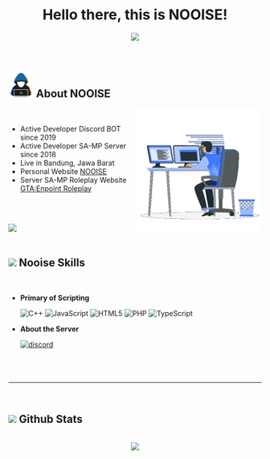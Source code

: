 
<h1 align="center"><b>Hello there, this is NOOISE!</b></h1>

<p align="center">
  <a href="https://github.com/DenverCoder1/readme-typing-svg"><img src="https://readme-typing-svg.herokuapp.com?font=Time+New+Roman&color=cyan&size=25&center=true&vCenter=true&width=600&height=100&lines=Developer+of+primary+server;++;GTA+Enpoint+Roleplay;Engineer+Software;Developer+Website;Active+Developer+Bot+Discord;Never+for+giveup!"></a>
</p>


<br>



	
## <picture><img src = "https://github.com/0xAbdulKhalid/0xAbdulKhalid/raw/main/assets/mdImages/about_me.gif" width = 50px></picture> **About NOOISE**

<picture> <img align="right" src="https://github.com/0xAbdulKhalid/0xAbdulKhalid/raw/main/assets/mdImages/Right_Side.gif" width = 250px></picture>

<br>

- Active Developer Discord BOT since 2019
- Active Developer SA-MP Server since 2018
- Live in Bandung, Jawa Barat
- Personal Website [NOOISE](https://about.nooise.dev)
- Server SA-MP Roleplay Website [GTA:Enpoint Roleplay](https://gta-en.xyz/)

<br><br>

<img src="https://user-images.githubusercontent.com/73097560/115834477-dbab4500-a447-11eb-908a-139a6edaec5c.gif"><br><br>

## <img src="https://media2.giphy.com/media/QssGEmpkyEOhBCb7e1/giphy.gif?cid=ecf05e47a0n3gi1bfqntqmob8g9aid1oyj2wr3ds3mg700bl&rid=giphy.gif" width ="25"><b> Nooise Skills</b>
<br>

<p align="center">

- **Primary of Scripting**
    
    ![C++](https://img.shields.io/badge/c++-%2300599C.svg?style=for-the-badge&logo=c%2B%2B&logoColor=white)
    ![JavaScript](https://img.shields.io/badge/javascript-%23323330.svg?style=for-the-badge&logo=javascript&logoColor=%23F7DF1E)
    ![HTML5](https://img.shields.io/badge/html5-%23E34F26.svg?style=for-the-badge&logo=html5&logoColor=white)
    ![PHP](https://img.shields.io/badge/php-%23777BB4.svg?style=for-the-badge&logo=php&logoColor=white)
    ![TypeScript](https://img.shields.io/badge/typescript-%23007ACC.svg?style=for-the-badge&logo=typescript&logoColor=white)
   
- **About the Server**
   
   <a href="https://gta-en.xyz/discord" target="_blank">
   <img src="https://img.shields.io/badge/discord:  GTA:Enpoint Roleplay-%2300acee.svg?color=405DE6&style=for-the-badge&logo=discord&logoColor=white" alt=discord                style="margin-bottom: 5px;"/>
   </a>

</p>

<br>
<br>

-----

<br>


## <img src="https://media.giphy.com/media/iY8CRBdQXODJSCERIr/giphy.gif" width="35"><b> Github Stats </b>
<br>

<div align="center">

<a href="https://github.com/nooise/">
  <img src="https://github-readme-stats.vercel.app/api?username=nooise&include_all_commits=true&count_private=true&show_icons=true&line_height=20&title_color=7A7ADB&icon_color=2234AE&text_color=D3D3D3&bg_color=0,000000,130F40" width="450"/>
</a>
</div>
